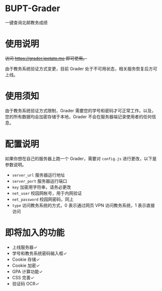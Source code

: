 # BUPT-Grader
一键查询北邮教务成绩

# 使用说明
~~访问 https://grader.ipotato.me 即可使用。~~

由于教务系统验证方式变更，目前 Grader 处于不可用状态，相关服务恢复后方可上线。

# 使用须知
由于教务系统验证方式限制，Grader 需要您的学号和密码才可正常工作。以及，您的所有数据均会加密存储于本地，Grader 不会在服务器端记录使用者的任何信息。

# 配置说明
如果你想在自己的服务器上跑一个 Grader，需要对 `config.js` 进行更改，以下是参数说明。

* `server_url` 服务器运行地址
* `server_port` 服务器运行端口
* `key` 加密用字符串，请务必更改
* `net_user` 校园网帐号，用于内网验证
* `net_password` 校园网密码，同上
* `type` 访问教务系统的方式，0 表示通过网页 VPN 访问教务系统，1 表示直接访问

# 即将加入的功能
* 上线服务器✓
* 学号和教务系统密码输入框✓
* Cookie 存储✓
* Cookie 加密✓
* GPA 计算功能✓
* CSS 完善✓
* 验证码 OCR✓


